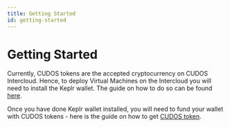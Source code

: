 ```yaml
---
title: Getting Started
id: getting-started
---
```


# Getting Started

Currently, CUDOS tokens are the accepted cryptocurrency on CUDOS Intercloud. Hence, to deploy Virtual Machines on the Intercloud you will need to install the Keplr wallet. The guide on how to do so can be found [here](https://docs.cudos.org/docs/learn/concepts/wallets/keplr-create/). 

Once you have done Keplr wallet installed, you will need to fund your wallet with CUDOS tokens - here is the guide on how to get [CUDOS token](https://docs.cudos.org/docs/governance/get-tokens/). 
